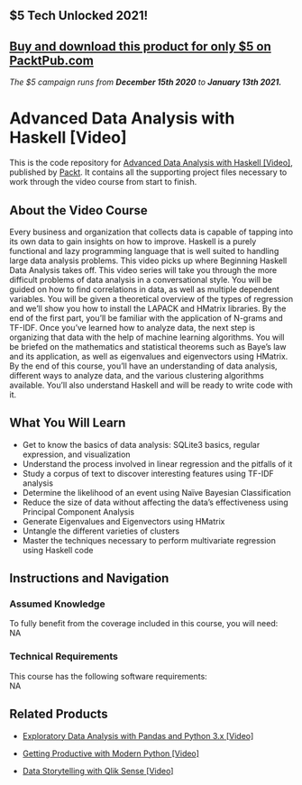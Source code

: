## $5 Tech Unlocked 2021!
[Buy and download this product for only $5 on PacktPub.com](https://www.packtpub.com/)
-----
*The $5 campaign         runs from __December 15th 2020__ to __January 13th 2021.__*

# Advanced Data Analysis with Haskell [Video]
This is the code repository for [Advanced Data Analysis with Haskell [Video]](https://www.packtpub.com/big-data-and-business-intelligence/advanced-data-analysis-haskell-video?utm_source=github&utm_medium=repository&utm_campaign=9781785287237), published by [Packt](https://www.packtpub.com/?utm_source=github). It contains all the supporting project files necessary to work through the video course from start to finish.
## About the Video Course
Every business and organization that collects data is capable of tapping into its own data to gain insights on how to improve. Haskell is a purely functional and lazy programming language that is well suited to handling large data analysis problems. This video picks up where Beginning Haskell Data Analysis takes off. This video series will take you through the more difficult problems of data analysis in a conversational style. 
You will be guided on how to find correlations in data, as well as multiple dependent variables. You will be given a theoretical overview of the types of regression and we’ll show you how to install the LAPACK and HMatrix libraries. By the end of the first part, you’ll be familiar with the application of N-grams and TF-IDF. 
Once you’ve learned how to analyze data, the next step is organizing that data with the help of machine learning algorithms. You will be briefed on the mathematics and statistical theorems such as Baye’s law and its application, as well as eigenvalues and eigenvectors using HMatrix.
By the end of this course, you’ll have an understanding of data analysis, different ways to analyze data, and the various clustering algorithms available. You’ll also understand Haskell and will be ready to write code with it.

<H2>What You Will Learn</H2>
<DIV class=book-info-will-learn-text>
<UL>
<LI>Get to know the basics of data analysis: SQLite3 basics, regular expression, and visualization 
<LI>Understand the process involved in linear regression and the pitfalls of it 
<LI>Study a corpus of text to discover interesting features using TF-IDF analysis 
<LI>Determine the likelihood of an event using Naïve Bayesian Classification 
<LI>Reduce the size of data without affecting the data’s effectiveness using Principal Component Analysis 
<LI>Generate Eigenvalues and Eigenvectors using HMatrix 
<LI>Untangle the different varieties of clusters 
<LI>Master the techniques necessary to perform multivariate regression using Haskell code </LI></UL></DIV>

## Instructions and Navigation
### Assumed Knowledge
To fully benefit from the coverage included in this course, you will need:<br/>
NA
### Technical Requirements
This course has the following software requirements:<br/>
NA

## Related Products
* [Exploratory Data Analysis with Pandas and Python 3.x [Video]]()

* [Getting Productive with Modern Python [Video]]()

* [Data Storytelling with Qlik Sense [Video]]()

